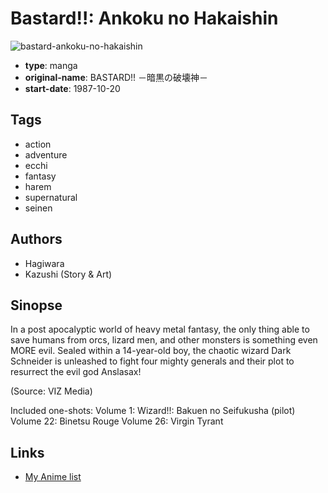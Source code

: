 # Bastard!!: Ankoku no Hakaishin

![bastard-ankoku-no-hakaishin](https://cdn.myanimelist.net/images/manga/2/149261.jpg)

-   **type**: manga
-   **original-name**: BASTARD!! －暗黒の破壊神－
-   **start-date**: 1987-10-20

## Tags

-   action
-   adventure
-   ecchi
-   fantasy
-   harem
-   supernatural
-   seinen

## Authors

-   Hagiwara
-   Kazushi (Story & Art)

## Sinopse

In a post apocalyptic world of heavy metal fantasy, the only thing able to save humans from orcs, lizard men, and other monsters is something even MORE evil. Sealed within a 14-year-old boy, the chaotic wizard Dark Schneider is unleashed to fight four mighty generals and their plot to resurrect the evil god Anslasax!

(Source: VIZ Media)

Included one-shots:
Volume 1: Wizard!!: Bakuen no Seifukusha (pilot)
Volume 22: Binetsu Rouge
Volume 26: Virgin Tyrant

## Links

-   [My Anime list](https://myanimelist.net/manga/611/Bastard__Ankoku_no_Hakaishin)

